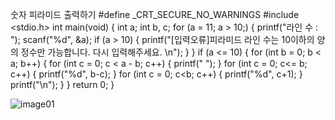 숫자 피라미드 출력하기
#define _CRT_SECURE_NO_WARNINGS
#include <stdio.h>
int main(void)
{    int a;
    int b, c;
    for (a = 11; a > 10;)
    {
        printf("라인 수 : ");
        scanf("%d", &a);
        if (a > 10) {
            printf("[입력오류]피라미드 라인 수는 10이하의 양의 정수만 가능합니다. 다시 입력해주세요. \n");
        }
    }
    if (a <= 10)
    {
        for (int b = 0; b < a; b++)
        {
            for (int c = 0; c < a - b; c++)
            {
                printf(" ");
            }
            for (int c = 0; c<= b; c++)
            {
                printf("%d", b-c);
            }
            for (int c = 0; c<b; c++)
            {
                printf("%d", c+1);
            }
            printf("\n");
        }
    }
    return 0;
}

![image01](https://user-images.githubusercontent.com/81094980/118837369-b226f180-b8ff-11eb-92c2-ca5b5fe24ee3.png)
